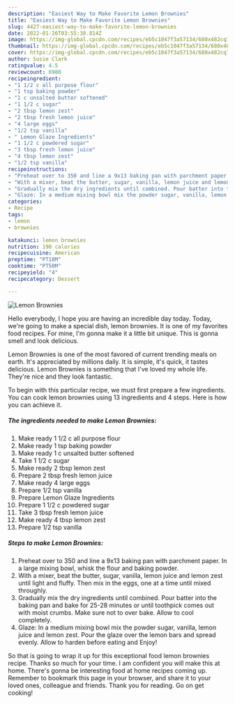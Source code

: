 ```yaml
---
description: "Easiest Way to Make Favorite Lemon Brownies"
title: "Easiest Way to Make Favorite Lemon Brownies"
slug: 4427-easiest-way-to-make-favorite-lemon-brownies
date: 2022-01-26T03:55:38.814Z
image: https://img-global.cpcdn.com/recipes/eb5c1047f3a57134/680x482cq70/lemon-brownies-recipe-main-photo.jpg
thumbnail: https://img-global.cpcdn.com/recipes/eb5c1047f3a57134/680x482cq70/lemon-brownies-recipe-main-photo.jpg
cover: https://img-global.cpcdn.com/recipes/eb5c1047f3a57134/680x482cq70/lemon-brownies-recipe-main-photo.jpg
author: Susie Clark
ratingvalue: 4.5
reviewcount: 6980
recipeingredient:
- "1 1/2 c all purpose flour"
- "1 tsp baking powder"
- "1 c unsalted butter softened"
- "1 1/2 c sugar"
- "2 tbsp lemon zest"
- "2 tbsp fresh lemon juice"
- "4 large eggs"
- "1/2 tsp vanilla"
- " Lemon Glaze Ingredients"
- "1 1/2 c powdered sugar"
- "3 tbsp fresh lemon juice"
- "4 tbsp lemon zest"
- "1/2 tsp vanilla"
recipeinstructions:
- "Preheat over to 350 and line a 9x13 baking pan with parchment paper. In a large mixing bowl, whisk the flour and baking powder."
- "With a mixer, beat the butter, sugar, vanilla, lemon juice and lemon zest until light and fluffy. Then mix in the eggs, one at a time until mixed throughly."
- "Gradually mix the dry ingredients until combined. Pour batter into the baking pan and bake for 25-28 minutes or until toothpick comes out with moist crumbs. Make sure not to over bake. Allow to cool completely."
- "Glaze: In a medium mixing bowl mix the powder sugar, vanilla, lemon juice and lemon zest. Pour the glaze over the lemon bars and spread evenly. Allow to harden before eating and Enjoy!"
categories:
- Recipe
tags:
- lemon
- brownies

katakunci: lemon brownies 
nutrition: 190 calories
recipecuisine: American
preptime: "PT18M"
cooktime: "PT50M"
recipeyield: "4"
recipecategory: Dessert

---
```



![Lemon Brownies](https://img-global.cpcdn.com/recipes/eb5c1047f3a57134/680x482cq70/lemon-brownies-recipe-main-photo.jpg)

Hello everybody, I hope you are having an incredible day today. Today, we're going to make a special dish, lemon brownies. It is one of my favorites food recipes. For mine, I'm gonna make it a little bit unique. This is gonna smell and look delicious.



Lemon Brownies is one of the most favored of current trending meals on earth. It's appreciated by millions daily. It is simple, it's quick, it tastes delicious. Lemon Brownies is something that I've loved my whole life. They're nice and they look fantastic.


To begin with this particular recipe, we must first prepare a few ingredients. You can cook lemon brownies using 13 ingredients and 4 steps. Here is how you can achieve it.

<!--inarticleads1-->

##### The ingredients needed to make Lemon Brownies:

1. Make ready 1 1/2 c all purpose flour
1. Make ready 1 tsp baking powder
1. Make ready 1 c unsalted butter softened
1. Take 1 1/2 c sugar
1. Make ready 2 tbsp lemon zest
1. Prepare 2 tbsp fresh lemon juice
1. Make ready 4 large eggs
1. Prepare 1/2 tsp vanilla
1. Prepare  Lemon Glaze Ingredients
1. Prepare 1 1/2 c powdered sugar
1. Take 3 tbsp fresh lemon juice
1. Make ready 4 tbsp lemon zest
1. Prepare 1/2 tsp vanilla




<!--inarticleads2-->

##### Steps to make Lemon Brownies:

1. Preheat over to 350 and line a 9x13 baking pan with parchment paper. In a large mixing bowl, whisk the flour and baking powder.
1. With a mixer, beat the butter, sugar, vanilla, lemon juice and lemon zest until light and fluffy. Then mix in the eggs, one at a time until mixed throughly.
1. Gradually mix the dry ingredients until combined. Pour batter into the baking pan and bake for 25-28 minutes or until toothpick comes out with moist crumbs. Make sure not to over bake. Allow to cool completely.
1. Glaze: In a medium mixing bowl mix the powder sugar, vanilla, lemon juice and lemon zest. Pour the glaze over the lemon bars and spread evenly. Allow to harden before eating and Enjoy!




So that is going to wrap it up for this exceptional food lemon brownies recipe. Thanks so much for your time. I am confident you will make this at home. There's gonna be interesting food at home recipes coming up. Remember to bookmark this page in your browser, and share it to your loved ones, colleague and friends. Thank you for reading. Go on get cooking!
